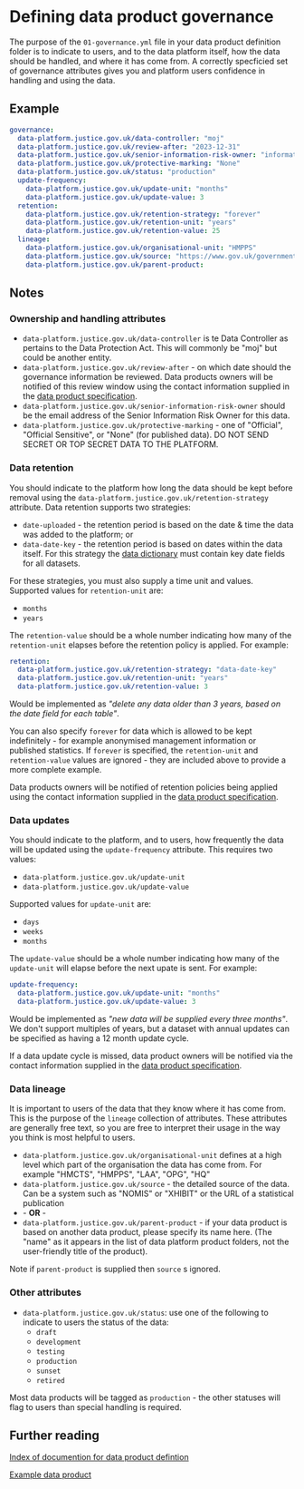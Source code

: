 # Defining data product governance

The purpose of the `01-governance.yml` file in your data product definition folder is to indicate to users, and to the data platform itself, how the data should be handled, and where it has come from. A correctly specficied set of governance attributes gives you and platform users confidence in handling and using the data.

## Example

```yaml
governance:
  data-platform.justice.gov.uk/data-controller: "moj"
  data-platform.justice.gov.uk/review-after: "2023-12-31"
  data-platform.justice.gov.uk/senior-information-risk-owner: "information.asset.owner.name@justice.gov.uk"
  data-platform.justice.gov.uk/protective-marking: "None"
  data-platform.justice.gov.uk/status: "production"
  update-frequency:
    data-platform.justice.gov.uk/update-unit: "months"
    data-platform.justice.gov.uk/update-value: 3
  retention:
    data-platform.justice.gov.uk/retention-strategy: "forever"
    data-platform.justice.gov.uk/retention-unit: "years"
    data-platform.justice.gov.uk/retention-value: 25
  lineage:
    data-platform.justice.gov.uk/organisational-unit: "HMPPS"
    data-platform.justice.gov.uk/source: "https://www.gov.uk/government/collections/offender-management-statistics-quarterly"
    data-platform.justice.gov.uk/parent-product:
```

## Notes

### Ownership and handling attributes

- `data-platform.justice.gov.uk/data-controller` is te Data Controller as pertains to the Data Protection Act. This will commonly be "moj" but could be another entity.
- `data-platform.justice.gov.uk/review-after` - on which date should the governance information be reviewed. Data products owners will be notified of this review window using the contact information supplied in the [data product specification](product-specification.md).
- `data-platform.justice.gov.uk/senior-information-risk-owner` should be the email address of the Senior Information Risk Owner for this data.
- `data-platform.justice.gov.uk/protective-marking` - one of "Official", "Official Sensitive", or "None" (for published data). DO NOT SEND SECRET OR TOP SECRET DATA TO THE PLATFORM.

### Data retention

You should indicate to the platform how long the data should be kept before removal using the `data-platform.justice.gov.uk/retention-strategy` attribute. Data retention supports two strategies:

- `date-uploaded` - the retention period is based on the date & time the data was added to the platform; or
- `data-date-key` - the retention period is based on dates within the data itself. For this strategy the [data dictionary](data-dictionary.md) must contain key date fields for all datasets.

For these strategies, you must also supply a time unit and values. Supported values for `retention-unit` are:

- `months`
- `years`

The `retention-value` should be a whole number indicating how many of the `retention-unit` elapses before the retention policy is applied. For example:

```yaml
retention:
  data-platform.justice.gov.uk/retention-strategy: "data-date-key"
  data-platform.justice.gov.uk/retention-unit: "years"
  data-platform.justice.gov.uk/retention-value: 3
```

Would be implemented as _"delete any data older than 3 years, based on the date field for each table"_.

You can also specify `forever` for data which is allowed to be kept indefinitely - for example anonymised management information or published statistics. If `forever` is specified, the `retention-unit` and `retention-value` values are ignored - they are included above to provide a more complete example.

Data products owners will be notified of retention policies being applied using the contact information supplied in the [data product specification](product-specification.md).

### Data updates

You should indicate to the platform, and to users, how frequently the data will be updated using the `update-frequency` attribute. This requires two values:

- `data-platform.justice.gov.uk/update-unit`
- `data-platform.justice.gov.uk/update-value`

Supported values for `update-unit` are:

- `days`
- `weeks`
- `months`

The `update-value` should be a whole number indicating how many of the `update-unit` will elapse before the next upate is sent. For example:

```yaml
update-frequency:
  data-platform.justice.gov.uk/update-unit: "months"
  data-platform.justice.gov.uk/update-value: 3
```

Would be implemented as _"new data will be supplied every three months"_. We don't support multiples of years, but a dataset with annual updates can be specified as having a 12 month update cycle.

If a data update cycle is missed, data product owners will be notified via the contact information supplied in the [data product specification](product-specification.md).

### Data lineage

It is important to users of the data that they know where it has come from. This is the purpose of the `lineage` collection of attributes. These attributes are generally free text, so you are free to interpret their usage in the way you think is most helpful to users.

- `data-platform.justice.gov.uk/organisational-unit` defines at a high level which part of the organisation the data has come from. For example "HMCTS", "HMPPS", "LAA", "OPG", "HQ"
- `data-platform.justice.gov.uk/source` - the detailed source of the data. Can be a system such as "NOMIS" or "XHIBIT" or the URL of a statistical publication
- \- **OR** \-
- `data-platform.justice.gov.uk/parent-product` - if your data product is based on another data product, please specify its name here. (The "name" as it appears in the list of data platform product folders, not the user-friendly title of the product).

Note if `parent-product` is supplied then `source` s ignored.

### Other attributes

- `data-platform.justice.gov.uk/status`: use one of the following to indicate to users the status of the data:
  - `draft`
  - `development`
  - `testing`
  - `production`
  - `sunset`
  - `retired`

Most data products will be tagged as `production` - the other statuses will flag to users than special handling is required.

<!-- `data-platform.justice.gov.uk/status`: use one of "draft", "development", "testing", "production", "sunset", "retired" to indicate to users the status of the data. Can be used in conjunction with `data-platform.justice.gov.uk/allow-derived-products` for non-production data.
- `data-platform.justice.gov.uk/allow-derived-products` - typically "true" (and "true" if not supplied), but in some cases you may not wish derived products to be created. If the product status attribute is "production", you may be asked to justify disallowing derived products as we want to encourage data reuse. -->

## Further reading

[Index of documention for data product defintion](../README.md#defining-a-data-product)

[Example data product](../_example/)
